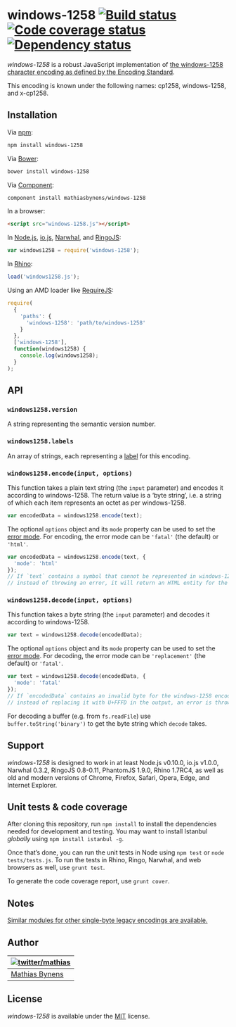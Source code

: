 # windows-1258 [![Build status](https://travis-ci.org/mathiasbynens/windows-1258.svg?branch=master)](https://travis-ci.org/mathiasbynens/windows-1258) [![Code coverage status](https://coveralls.io/repos/mathiasbynens/windows-1258/badge.svg)](https://coveralls.io/r/mathiasbynens/windows-1258) [![Dependency status](https://gemnasium.com/mathiasbynens/windows-1258.svg)](https://gemnasium.com/mathiasbynens/windows-1258)

_windows-1258_ is a robust JavaScript implementation of [the windows-1258 character encoding as defined by the Encoding Standard](https://encoding.spec.whatwg.org/#windows-1258).

This encoding is known under the following names: cp1258, windows-1258, and x-cp1258.

## Installation

Via [npm](https://www.npmjs.com/):

```bash
npm install windows-1258
```

Via [Bower](http://bower.io/):

```bash
bower install windows-1258
```

Via [Component](https://github.com/component/component):

```bash
component install mathiasbynens/windows-1258
```

In a browser:

```html
<script src="windows-1258.js"></script>
```

In [Node.js](https://nodejs.org/), [io.js](https://iojs.org/), [Narwhal](http://narwhaljs.org/), and [RingoJS](http://ringojs.org/):

```js
var windows1258 = require('windows-1258');
```

In [Rhino](https://www.mozilla.org/rhino/):

```js
load('windows1258.js');
```

Using an AMD loader like [RequireJS](http://requirejs.org/):

```js
require(
  {
    'paths': {
      'windows-1258': 'path/to/windows-1258'
    }
  },
  ['windows-1258'],
  function(windows1258) {
    console.log(windows1258);
  }
);
```

## API

### `windows1258.version`

A string representing the semantic version number.

### `windows1258.labels`

An array of strings, each representing a [label](https://encoding.spec.whatwg.org/#label) for this encoding.

### `windows1258.encode(input, options)`

This function takes a plain text string (the `input` parameter) and encodes it according to windows-1258. The return value is a ‘byte string’, i.e. a string of which each item represents an octet as per windows-1258.

```js
var encodedData = windows1258.encode(text);
```

The optional `options` object and its `mode` property can be used to set the [error mode](https://encoding.spec.whatwg.org/#error-mode). For encoding, the error mode can be `'fatal'` (the default) or `'html'`.

```js
var encodedData = windows1258.encode(text, {
  'mode': 'html'
});
// If `text` contains a symbol that cannot be represented in windows-1258,
// instead of throwing an error, it will return an HTML entity for the symbol.
```

### `windows1258.decode(input, options)`

This function takes a byte string (the `input` parameter) and decodes it according to windows-1258.

```js
var text = windows1258.decode(encodedData);
```

The optional `options` object and its `mode` property can be used to set the [error mode](https://encoding.spec.whatwg.org/#error-mode). For decoding, the error mode can be `'replacement'` (the default) or `'fatal'`.

```js
var text = windows1258.decode(encodedData, {
  'mode': 'fatal'
});
// If `encodedData` contains an invalid byte for the windows-1258 encoding,
// instead of replacing it with U+FFFD in the output, an error is thrown.
```

For decoding a buffer (e.g. from `fs.readFile`) use `buffer.toString('binary')` to get the byte string which `decode` takes.

## Support

_windows-1258_ is designed to work in at least Node.js v0.10.0, io.js v1.0.0, Narwhal 0.3.2, RingoJS 0.8-0.11, PhantomJS 1.9.0, Rhino 1.7RC4, as well as old and modern versions of Chrome, Firefox, Safari, Opera, Edge, and Internet Explorer.

## Unit tests & code coverage

After cloning this repository, run `npm install` to install the dependencies needed for development and testing. You may want to install Istanbul _globally_ using `npm install istanbul -g`.

Once that’s done, you can run the unit tests in Node using `npm test` or `node tests/tests.js`. To run the tests in Rhino, Ringo, Narwhal, and web browsers as well, use `grunt test`.

To generate the code coverage report, use `grunt cover`.

## Notes

[Similar modules for other single-byte legacy encodings are available.](https://www.npmjs.com/browse/keyword/legacy-encoding)

## Author

| [![twitter/mathias](https://gravatar.com/avatar/24e08a9ea84deb17ae121074d0f17125?s=70)](https://twitter.com/mathias "Follow @mathias on Twitter") |
|---|
| [Mathias Bynens](https://mathiasbynens.be/) |

## License

_windows-1258_ is available under the [MIT](https://mths.be/mit) license.
